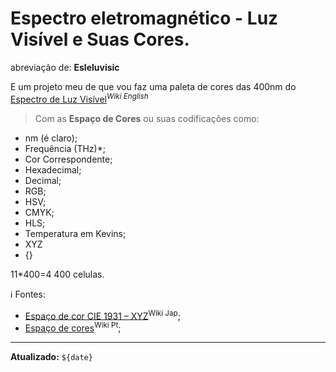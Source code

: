# Espectro eletromagnético - Luz Visível e Suas Cores.
abreviação de: **Esleluvisic**<br>

E um projeto meu de que vou faz uma paleta de cores das 400nm do [Espectro de Luz Visível](https://en.m.wikipedia.org/wiki/Light)<sup>_Wiki English_</sup><br>
> Com as **Espaço de Cores** ou suas codificações como:

* nm (é claro);
* Frequência (THz)*;
* Cor Correspondente;
* Hexadecimal;
* Decimal;
* RGB;
* HSV;
* CMYK;
* HLS;
* Temperatura em Kevins;
* XYZ
* {}

11*400=4 400 celulas.

ℹ️ Fontes:
* [Espaço de cor CIE 1931 – XYZ](https://ja.m.wikipedia.org/wiki/CIE_1931_%E8%89%B2%E7%A9%BA%E9%96%93)<sup>Wiki Jap</sup>;
* [Espaço de cores](https://pt.m.wikipedia.org/wiki/Espa%C3%A7o_de_cores)<sup>Wiki Pt</sup>;

---
**Atualizado:** `${date}`